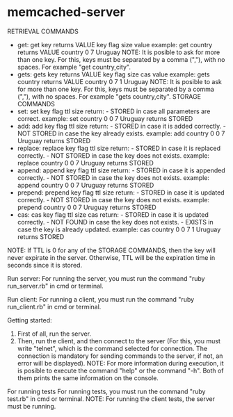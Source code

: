 # memcached-server

RETRIEVAL COMMANDS
-   get: get key 
                returns 
                VALUE key flag size
                value
        example: get country
                returns 
                VALUE country 0 7
                Uruguay
        NOTE: It is posible to ask for more than one key. For this, keys must be separated by a comma (","), with no spaces. For example "get country,city".
-   gets: gets key
                returns 
                VALUE key flag size cas
                value
        example: gets country
                returns 
                VALUE country 0 7 1
                Uruguay
        NOTE: It is posible to ask for more than one key. For this, keys must be separated by a comma (","), with no spaces. For example "gets country,city".
STORAGE COMMANDS
-   set: set key flag ttl size
                return:
                    - STORED in case all parameters are correct.
        example: set country 0 0 7
                Uruguay
                returns 
                STORED
-   add: add key flag ttl size
                return:
                    - STORED in case it is added correctly.
                    - NOT STORED in case the key already exists.
        example: add country 0 0 7
                Uruguay
                returns 
                STORED
-   replace: replace key flag ttl size
                return:
                    - STORED in case it is replaced correctly.
                    - NOT STORED in case the key does not exists.
        example: replace country 0 0 7
                Uruguay
                returns 
                STORED
-   append: append key flag ttl size
                return:
                    - STORED in case it is appended correctly.
                    - NOT STORED in case the key does not exists.
        example: append country 0 0 7
                Uruguay
                returns 
                STORED
-   prepend: prepend key flag ttl size
                return:
                    - STORED in case it is updated correctly.
                    - NOT STORED in case the key does not exists.
        example: prepend country 0 0 7
                Uruguay
                returns 
                STORED
-   cas: cas key flag ttl size cas
                return:
                    - STORED in case it is updated correctly.
                    - NOT FOUND in case the key does not exists.
                    - EXISTS in case the key is already updated.
        example: cas country 0 0 7 1
                Uruguay
                returns 
                STORED

NOTE: If TTL is 0 for any of the STORAGE COMMANDS, then the key will never expirate in the server. Otherwise, TTL will be the expiration time in seconds since it is stored.

Run server:
For running the server, you must run the command "ruby run_server.rb" in cmd or terminal.

Run client:
For running a client, you must run the command "ruby run_client.rb" in cmd or terminal.

Getting started:
1. First of all, run the server.
2. Then, run the client, and then connect to the server (For this, you must write "telnet", which is the command selected for connection. The connection is mandatory for sending commands to the server, if not, an error will be displayed).
NOTE: For more information during execution, it is posible to execute the command "help" or the command "-h". Both of them prints the same information on the console.

For running tests
For running tests, you must run the command "ruby test.rb" in cmd or terminal. 
NOTE: For running the client tests, the server must be running. 

